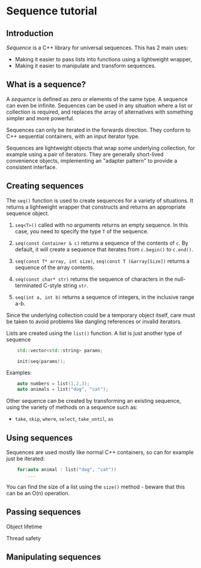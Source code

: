 # Sequence tutorial

## Introduction

_Sequence_ is a C++ library for universal sequences. This has 2 main uses:

- Making it easier to pass lists into functions using a lightweight wrapper,
- Making it easier to manipulate and transform sequences.

## What is a sequence?

A _sequence_ is defined as zero or elements of the same type. A sequence can even be infinite. Sequences can be used in any situation where a list or collection is required, and replaces the array of alternatives with something simpler and more powerful.

Sequences can only be iterated in the forwards direction. They conform to C++ sequential containers, with an input iterator type.

Sequences are lightweight objects that wrap some underlying collection, for example using a pair of iterators. They are generally short-lived convenience objects, implementing an "adapter pattern" to provide a consistent interface. 

## Creating sequences

The `seq()` function is used to create sequences for a variety of situations. It returns a lightweight wrapper that constructs and returns an appropriate sequence object.

1. `seq<T>()` called with no arguments returns an empty sequence. In this case, you need to specify the type `T` of the sequence.

2. `seq(const Container & c)` returns a sequence of the contents of `c`. By default, it will create a sequence that iterates from `c.begin()` to `c.end()`.

3. `seq(const T* array, int size)`, `seq(const T (&array[Size])` returns a sequence of the array contents.

4. `seq(const char* str)` returns the sequence of characters in the null-terminated C-style string `str`.

5. `seq(int a, int b)` returns a sequence of integers, in the inclusive range a-b.

Since the underlying collection could be a temporary object itself, care must be taken to avoid problems like dangling references or invalid iterators.

Lists are created using the `list()` function.  A list is just another type of sequence

```c++
    std::vector<std::string> params;

    init(seq(params));
```

Examples:

```c++
    auto numbers = list(1,2,3);
    auto animals = list("dog", "cat");
```

Other sequence can be created by transforming an existing sequence, using the variety of methods on a sequence such as:

* `take`, `skip`, `where`, `select`, `take_until`, `as`

## Using sequences

Sequences are used mostly like normal C++ containers, so can for example just be iterated:

```c++
    for(auto animal : list("dog", "cat"))
        ...
```

You can find the size of a list using the `size()` method - beware that this can be an O(n) operation.

## Passing sequences

Object lifetime

Thread safety


## Manipulating sequences